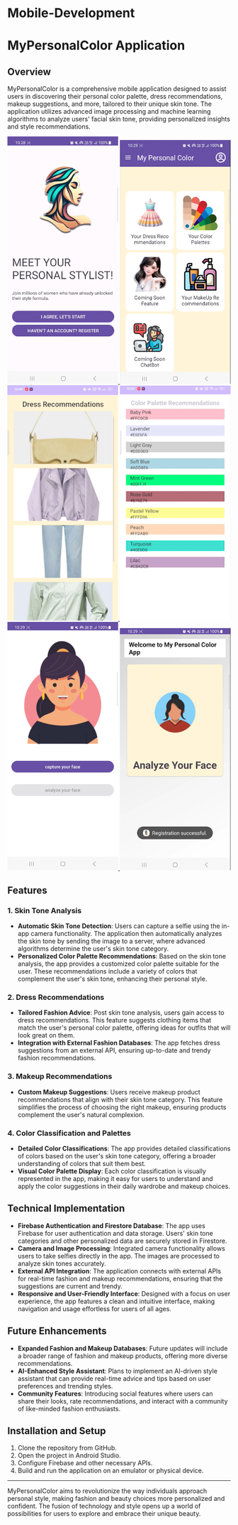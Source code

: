 # Mobile-Development

# MyPersonalColor Application

## Overview
MyPersonalColor is a comprehensive mobile application designed to assist users in discovering their personal color palette, dress recommendations, makeup suggestions, and more, tailored to their unique skin tone. The application utilizes advanced image processing and machine learning algorithms to analyze users' facial skin tone, providing personalized insights and style recommendations.

<a href="https://drive.google.com/file/d/1NhPWN-GuwRsbOH-nsVPTil47938_W-VU/view?usp=sharing">
    <img src="https://github.com/Mypersonalcolorss/Mobile-Development/blob/master/thumbnail.png" width="250" alt="Thumbnail Alt Text">
</a>
<a href="https://drive.google.com/file/d/1NhPWN-GuwRsbOH-nsVPTil47938_W-VU/view?usp=sharing">
    <img src="https://github.com/Mypersonalcolorss/Mobile-Development/blob/master/screen1.png" width="250" alt="Thumbnail Alt Text">
</a>
<a href="https://drive.google.com/file/d/1NhPWN-GuwRsbOH-nsVPTil47938_W-VU/view?usp=sharing">
    <img src="https://github.com/Mypersonalcolorss/Mobile-Development/blob/master/screen2.png" width="250" alt="Thumbnail Alt Text">
</a>
<a href="https://drive.google.com/file/d/1NhPWN-GuwRsbOH-nsVPTil47938_W-VU/view?usp=sharing">
    <img src="https://github.com/Mypersonalcolorss/Mobile-Development/blob/master/screen3.png" width="250" alt="Thumbnail Alt Text">
</a>
<a href="https://drive.google.com/file/d/1NhPWN-GuwRsbOH-nsVPTil47938_W-VU/view?usp=sharing">
    <img src="https://github.com/Mypersonalcolorss/Mobile-Development/blob/master/screen4.png" width="250" alt="Thumbnail Alt Text">
</a>
<a href="https://drive.google.com/file/d/1NhPWN-GuwRsbOH-nsVPTil47938_W-VU/view?usp=sharing">
    <img src="https://github.com/Mypersonalcolorss/Mobile-Development/blob/master/screen5.png" width="250" alt="Thumbnail Alt Text">
</a>

## Features

### 1. Skin Tone Analysis
- **Automatic Skin Tone Detection**: Users can capture a selfie using the in-app camera functionality. The application then automatically analyzes the skin tone by sending the image to a server, where advanced algorithms determine the user's skin tone category.
- **Personalized Color Palette Recommendations**: Based on the skin tone analysis, the app provides a customized color palette suitable for the user. These recommendations include a variety of colors that complement the user's skin tone, enhancing their personal style.

### 2. Dress Recommendations
- **Tailored Fashion Advice**: Post skin tone analysis, users gain access to dress recommendations. This feature suggests clothing items that match the user's personal color palette, offering ideas for outfits that will look great on them.
- **Integration with External Fashion Databases**: The app fetches dress suggestions from an external API, ensuring up-to-date and trendy fashion recommendations.

### 3. Makeup Recommendations
- **Custom Makeup Suggestions**: Users receive makeup product recommendations that align with their skin tone category. This feature simplifies the process of choosing the right makeup, ensuring products complement the user's natural complexion.

### 4. Color Classification and Palettes
- **Detailed Color Classifications**: The app provides detailed classifications of colors based on the user's skin tone category, offering a broader understanding of colors that suit them best.
- **Visual Color Palette Display**: Each color classification is visually represented in the app, making it easy for users to understand and apply the color suggestions in their daily wardrobe and makeup choices.

## Technical Implementation

- **Firebase Authentication and Firestore Database**: The app uses Firebase for user authentication and data storage. Users' skin tone categories and other personalized data are securely stored in Firestore.
- **Camera and Image Processing**: Integrated camera functionality allows users to take selfies directly in the app. The images are processed to analyze skin tones accurately.
- **External API Integration**: The application connects with external APIs for real-time fashion and makeup recommendations, ensuring that the suggestions are current and trendy.
- **Responsive and User-Friendly Interface**: Designed with a focus on user experience, the app features a clean and intuitive interface, making navigation and usage effortless for users of all ages.

## Future Enhancements

- **Expanded Fashion and Makeup Databases**: Future updates will include a broader range of fashion and makeup products, offering more diverse recommendations.
- **AI-Enhanced Style Assistant**: Plans to implement an AI-driven style assistant that can provide real-time advice and tips based on user preferences and trending styles.
- **Community Features**: Introducing social features where users can share their looks, rate recommendations, and interact with a community of like-minded fashion enthusiasts.

## Installation and Setup

1. Clone the repository from GitHub.
2. Open the project in Android Studio.
3. Configure Firebase and other necessary APIs.
4. Build and run the application on an emulator or physical device.
---

MyPersonalColor aims to revolutionize the way individuals approach personal style, making fashion and beauty choices more personalized and confident. The fusion of technology and style opens up a world of possibilities for users to explore and embrace their unique beauty.
